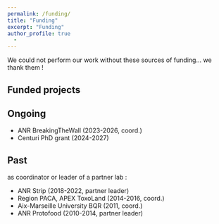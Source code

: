 ```yaml
---
permalink: /funding/
title: "Funding"
excerpt: "Funding"
author_profile: true
  - 
---
```


We could not perform our work without these sources of funding... we thank them !

## Funded projects

<!-- ![Funders](/images/supports.png) -->

## Ongoing 
- ANR BreakingTheWall (2023-2026, coord.)
- Centuri PhD grant (2024-2027)

## Past
as coordinator or leader of a partner lab :

- ANR Strip (2018-2022, partner leader)
- Region PACA, APEX ToxoLand (2014-2016, coord.)
- Aix-Marseille University BQR (2011, coord.)
- ANR Protofood (2010-2014, partner leader)
